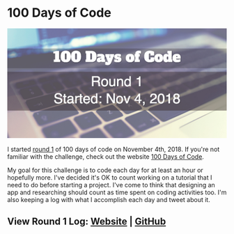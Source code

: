 # 100 Days of Code

![100 Days of Code Round 1 Image](assets/images/100-days-of-code-round-1.jpg)

I started [round 1](https://kellim.github.io/100-days-of-code/round1) of 100 days of code on November 4th, 2018. If you're not familiar with the challenge, check out the website [100 Days of Code](https://www.100daysofcode.com/).

My goal for this challenge is to code each day for at least an hour or hopefully more. I've decided it's OK to count working on a tutorial that I need to do before starting a project. I've come to think that designing an app and researching should count as time spent on coding activities too. I'm also keeping a log with what I accomplish each day and tweet about it.

## View Round 1 Log: [Website](https://kellim.github.io/100-days-of-code/round1) | [GitHub](https://github.com/kellim/100-days-of-code/blob/master/round1.md)

